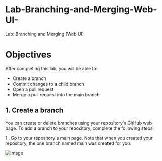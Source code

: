# Lab-Branching-and-Merging-Web-UI-
Lab: Branching and Merging (Web UI)


# Objectives
After completing this lab, you will be able to:

- Create a branch
- Commit changes to a child branch
- Open a pull request
- Merge a pull request into the main branch

## 1. Create a branch
You can create or delete branches using your repository's GitHub web page. To add a branch to your repository, complete the following steps:

                                                                              
 1 . Go to your repository's main page. Note that when you created your repository, the one branch named main was created for you.

   ![image](https://github.com/user-attachments/assets/73229b81-93fa-4ca3-b96a-3e163d3cdf83)
